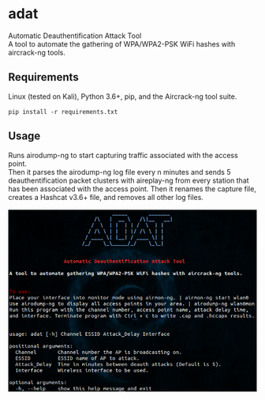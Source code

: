 # adat
Automatic Deauthentification Attack Tool<br /> 
A tool to automate the gathering of WPA/WPA2-PSK WiFi hashes with aircrack-ng tools. <br />


## Requirements
Linux (tested on Kali), Python 3.6+, pip, and the Aircrack-ng tool suite.
```
pip install -r requirements.txt
```


## Usage
Runs airodump-ng to start capturing traffic associated with the access point. <br />
Then it parses the airodump-ng log file every n minutes and sends 5 <br />
deauthentification packet clusters with aireplay-ng from every station that <br />
has been associated with the access point. Then it renames the capture file, <br />
creates a Hashcat v3.6+ file, and removes all other log files. <br />
<br />
![HELP](images/help_screenshot.png)
